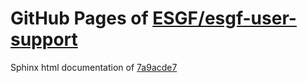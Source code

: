 GitHub Pages of [ESGF/esgf-user-support](https://github.com/ESGF/esgf-user-support.git)
===
Sphinx html documentation of [7a9acde7](https://github.com/ESGF/esgf-user-support/tree/7a9acde7298e8db5bb31fee97e078e117210625e)
